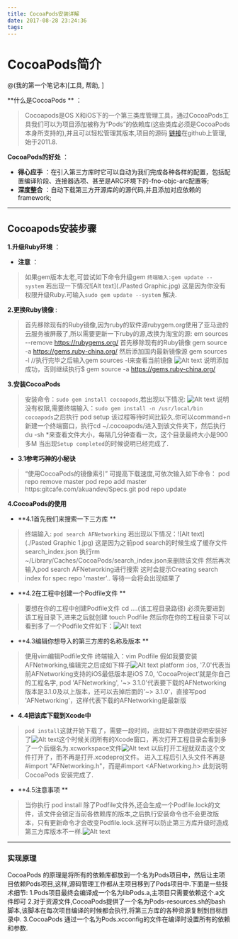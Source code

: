 ```yaml
---
title: CocoaPods安装详解
date: 2017-08-28 23:24:36
tags:
---
```

# CocoaPods简介

@(我的第一个笔记本)[工具, 帮助, ]

**什么是CocoaPods ** ： 

>Cocoapods是OS X和iOS下的一个第三类库管理工具，通过CocoaPods工具我们可以为项目添加被称为“Pods”的依赖库(这些类库必须是CocoaPods本身所支持的),并且可以轻松管理其版本,项目的源码 [链接](https:github.com/CocoaPods/CocoaPods)在github上管理,始于2011.8.

**CocoaPods的好处** ：
- **得心应手** ：在引入第三方库时它可以自动为我们完成各种各样的配置，包括配置编译阶段、连接器选项、甚至是ARC环境下的-fno-objc-arc配置等;
- **深度整合** ：自动下载第三方开源库的的源代码,并且添加对应依赖的framework;

----------------

## Cocoapods安装步骤
**1.升级Ruby环境** ：
- **注意** ：
>如果gem版本太老,可尝试如下命令升级gem
`终端输入:gem update --system`
若出现一下情况![Alt text](./Pasted Graphic.jpg)
这是因为你没有权限升级Ruby.可输入`sudo gem update --system` 解决.

**2.更换Ruby镜像** :
>首先移除现有的Ruby镜像,因为ruby的软件源rubygem.org使用了亚马逊的云服务被屏蔽了,所以需要更新一下ruby的源,改换为淘宝的源:
em sources --remove https://rubygems.org/ 首先移除现有的Ruby镜像
gem source -a https://gems.ruby-china.org/ 然后添加国内最新镜像源
gem sources -l //执行完毕之后输入gem sources -l来查看当前镜像
![Alt text](./76AF4EF0-9E04-4064-94F6-E92653E6583E.png)
说明添加成功，否则继续执行$ gem source -a https://gems.ruby-china.org/

**3.安装CocoaPods**
>安装命令：`sudo gem install cocoapods`,若出现以下情况:
![Alt text](./E1157943-ABBB-4CF8-BF6C-47FEEAB33930.png)
说明没有权限,需要终端输入：`sudo gem install -n /usr/local/bin cocoapods`之后执行 pod setup 该过程等待时间比较久.你可以command+n新建一个终端窗口，执行cd ~/.cocoapods/进入到该文件夹下，然后执行du -sh *来查看文件大小，每隔几分钟查看一次，这个目录最终大小是900多M
当出现`Setup completed`的时候说明已经完成了.

- **3.1参考巧神的小秘诀**
>“使用CocoaPods的镜像索引” 可提高下载速度,可依次输入如下命令：
pod repo remove master
pod repo add master https:gitcafe.com/akuandev/Specs.git
pod repo update

**4.CocoaPods的使用**
- **4.1首先我们来搜索一下三方库 **
>终端输入: `pod search AFNetworking`
若出现以下情况：![Alt text](./Pasted Graphic 1.jpg)
这是因为之前pod search的时候生成了缓存文件search_index.json
执行rm ~/Library/Caches/CocoaPods/search_index.json来删除该文件
然后再次输入pod search AFNetworking进行搜索
这时会提示Creating search index for spec repo 'master'..
等待一会将会出现结果了

- **4.2在工程中创建一个Podfile文件 **
>要想在你的工程中创建Podfile文件 cd ….(该工程目录路径)
必须先要进到该工程目录下,进来之后就创建     touch Podfile
然后你在你的工程目录下可以看到多了一个Podfile文件如下：![Alt text](./FBC94AEC-6105-4813-A03D-F1F10E27A4C6.png)

- **4.3编辑你想导入的第三方库的名称及版本 **
>使用vim编辑Podfile文件 终端输入：vim Podfile 
假如我要安装AFNetworking,编辑完之后成如下样子![Alt text](./11D7FB63-4098-4EFA-8AF3-B95D85F2CE88.png)
platform :ios, '7.0'代表当前AFNetworking支持的iOS最低版本是iOS 7.0,
‘CocoaProject’就是你自己的工程名字,
pod 'AFNetworking', '~> 3.1.0'代表要下载的AFNetworking版本是3.1.0及以上版本，还可以去掉后面的'~> 3.1.0'，直接写pod 'AFNetworking'，这样代表下载的AFNetworking是最新版

- **4.4把该库下载到Xcode中**
>`pod install`这就开始下载了，需要一段时间，出现如下界面就说明安装好了![Alt text](./2BD11E41-9D6B-4936-A723-641121385598.png)这个时候关闭所有的Xcode窗口，再次打开工程目录会看到多了一个后缀名为.xcworkspace文件![Alt text](./CEDEBF67-8E46-4317-9C9B-F6F35819D927.png)
>以后打开工程就双击这个文件打开了，而不再是打开.xcodeproj文件。
进入工程后引入头文件不再是#import "AFNetworking.h"，而是#import <AFNetworking.h>
此刻说明CocoaPods 安装完成了.

- **4.5注意事项 **
>当你执行 pod install 除了Podfile文件外,还会生成一个Podfile.lock的文件，该文件会锁定当前各依赖库的版本,之后执行安装命令也不会更改版本，只有更新命令才会改变Podfile.lock.这样可以防止第三方库升级时造成第三方库版本不一样.![Alt text](./19CADFCA-228E-4F17-9760-5A6DA5BF1407.png)

---------
### 实现原理
CocoaPods 的原理是将所有的依赖库都放到一个名为Pods项目中，然后让主项目依赖Pods项目,这样,源码管理工作都从主项目移到了Pods项目中.下面是一些技术细节:
1.Pods项目最终会编译成一个名为libPods.a,主项目只需要依赖这个.a文件即可
2.对于资源文件,CocoaPods提供了一个名为Pods-resources.sh的bash脚本,该脚本在每次项目编译的时候都会执行,将第三方库的各种资源复制到目标目录中.
3.CocoaPods 通过一个名为Pods.xcconfig的文件在编译时设置所有的依赖和参数.
